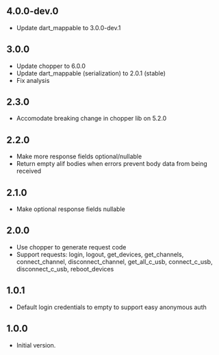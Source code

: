 ## 4.0.0-dev.0
- Update dart_mappable to 3.0.0-dev.1

## 3.0.0

- Update chopper to 6.0.0
- Update dart_mappable (serialization) to 2.0.1 (stable)
- Fix analysis

## 2.3.0

- Accomodate breaking change in chopper lib on 5.2.0

## 2.2.0

- Make more response fields optional/nullable
- Return empty alif bodies when errors prevent body data from being received

## 2.1.0

- Make optional response fields nullable

## 2.0.0

- Use chopper to generate request code
- Support requests: login, logout, get_devices, get_channels, connect_channel, disconnect_channel, get_all_c_usb, connect_c_usb, disconnect_c_usb, reboot_devices

## 1.0.1

- Default login credentials to empty to support easy anonymous auth

## 1.0.0

- Initial version.
